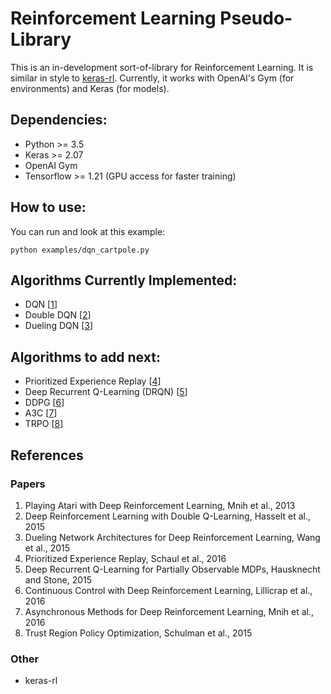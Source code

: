 # Reinforcement Learning Pseudo-Library

This is an in-development sort-of-library for Reinforcement Learning. It is similar in style to [keras-rl](https://github.com/matthiasplappert/keras-rl). Currently, it works with OpenAI's Gym (for environments) and Keras (for models).

## Dependencies:
- Python >= 3.5
- Keras >= 2.07
- OpenAI Gym
- Tensorflow >= 1.21 (GPU access for faster training)

## How to use:
You can run and look at this example:
```
python examples/dqn_cartpole.py
```

## Algorithms Currently Implemented:
- DQN [[1](https://www.cs.toronto.edu/~vmnih/docs/dqn.pdf)]
- Double DQN [[2](https://arxiv.org/abs/1509.06461)]
- Dueling DQN [[3](https://arxiv.org/abs/1511.06581)]

## Algorithms to add next:
- Prioritized Experience Replay [[4](https://arxiv.org/pdf/1511.05952.pdf)]
- Deep Recurrent Q-Learning (DRQN) [[5](https://arxiv.org/pdf/1507.06527.pdf)]
- DDPG [[6](https://arxiv.org/pdf/1509.02971)]
- A3C [[7](https://arxiv.org/abs/1602.01783)]
- TRPO [[8](https://arxiv.org/abs/1502.05477)]

## References
### Papers
1. Playing Atari with Deep Reinforcement Learning, Mnih et al., 2013
2. Deep Reinforcement Learning with Double Q-Learning, Hasselt et al., 2015
3. Dueling Network Architectures for Deep Reinforcement Learning, Wang et al., 2015
4. Prioritized Experience Replay, Schaul et al., 2016
5. Deep Recurrent Q-Learning for Partially Observable MDPs, Hausknecht and Stone, 2015
6. Continuous Control with Deep Reinforcement Learning, Lillicrap et al., 2016
7. Asynchronous Methods for Deep Reinforcement Learning, Mnih et al., 2016
8. Trust Region Policy Optimization, Schulman et al., 2015

### Other
- keras-rl
